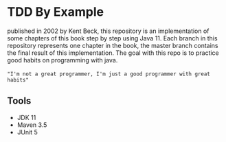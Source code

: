 # TDD By Example
published in 2002 by Kent Beck, this repository is an implementation 
of some chapters of this book step by step using Java 11.
Each branch in this repository represents one chapter in the book, 
the master branch contains the final result of this implementation.
The goal with this repo is to practice good habits on programming with
java.
<br>
<br>
```"I'm not a great programmer, I'm just a good programmer with great habits"```
## Tools
- JDK 11
- Maven 3.5
- JUnit 5